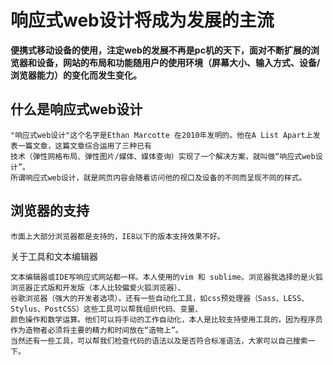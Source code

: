 # 响应式web设计将成为发展的主流

**便携式移动设备的使用，注定web的发展不再是pc机的天下，面对不断扩展的浏览器和设备，网站的布局和功能随用户的使用环境（屏幕大小、输入方式、设备/浏览器能力）的变化而发生变化。**

## 什么是响应式web设计

```
"响应式web设计"这个名字是Ethan Marcotte 在2010年发明的。他在A List Apart上发表一篇文章，这篇文章综合运用了三种已有
技术（弹性网格布局、弹性图片/媒体、媒体查询）实现了一个解决方案，就叫做“响应式web设计”。
所谓响应式web设计，就是网页内容会随着访问他的视口及设备的不同而呈现不同的样式。
```

## 浏览器的支持

```
市面上大部分浏览器都是支持的，IE8以下的版本支持效果不好。
```

关于工具和文本编辑器

```
文本编辑器或IDE写响应式网站都一样。本人使用的vim 和 sublime。浏览器我选择的是火狐浏览器正式版和开发版（本人比较偏爱火狐浏览器）、
谷歌浏览器（强大的开发者选项）。还有一些自动化工具，如css预处理器（Sass、LESS、Stylus、PostCSS）这些工具可以帮我组织代码、变量、
颜色操作和数学运算。他们可以将手动的工作自动化，本人是比较支持使用工具的，因为程序员作为造物者必须将主要的精力和时间放在“造物上”。
当然还有一些工具，可以帮我们检查代码的语法以及是否符合标准语法，大家可以自己搜索一下。
```



